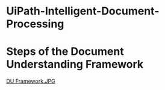 # UiPath-Intelligent-Document-Processing

# Steps of the Document Understanding Framework
[DU Framework.JPG](https://github.com/bacdillon/UiPath-Intelligent-Document-Processing/blob/main/DU%20Framework.JPG)

